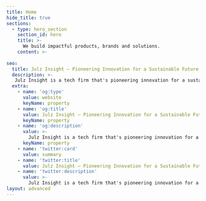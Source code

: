 ```yaml
---
title: Home
hide_title: true
sections:
  - type: hero_section
    section_id: hero
    title: >-
      We build impactful products, brands and solutions.
    content: >- 
    
seo:
  title: Julz Insight — Pioneering Innovation for a Sustainable Future
  description: >-
   Julz Insight is a tech firm that's pioneering innovation for a sustainable future by building impactful products, brands, and solutions
  extra:
    - name: 'og:type'
      value: website
      keyName: property
    - name: 'og:title'
      value: Julz Insight — Pioneering Innovation for a Sustainable Future
      keyName: property
    - name: 'og:description'
      value: >-
        Julz Insight is a tech firm that's pioneering innovation for a sustainable future by building impactful products, brands, and solutions
      keyName: property
    - name: 'twitter:card'
      value: summary
    - name: 'twitter:title'
      value: Julz Insight — Pioneering Innovation for a Sustainable Future
    - name: 'twitter:description'
      value: >-
        Julz Insight is a tech firm that's pioneering innovation for a sustainable future by building impactful products, brands, and solutions
layout: advanced
---
```

